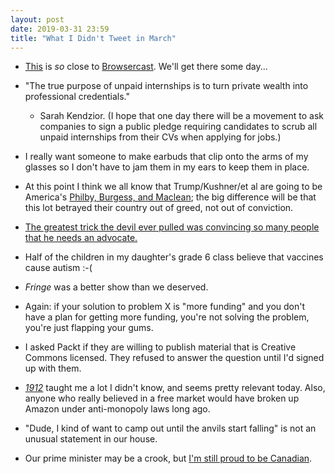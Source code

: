 ```yaml
---
layout: post
date: 2019-03-31 23:59
title: "What I Didn't Tweet in March"
---
```


-   [This](https://flourish.studio/2019/02/07/audio-talkie-visualisation-data-stories/)
    is *so* close to [Browsercast](http://third-bit.com/browsercast/).
    We'll get there some day...

-   "The true purpose of unpaid internships is to turn private wealth into professional credentials."
    - Sarah Kendzior.
    (I hope that one day there will be a movement to ask companies to sign a public pledge
    requiring candidates to scrub all unpaid internships from their CVs
    when applying for jobs.)

-   I really want someone to make earbuds that clip onto the arms of my glasses
    so I don't have to jam them in my ears to keep them in place.

-   At this point I think we all know that Trump/Kushner/et al are going to be America's
    [Philby, Burgess, and Maclean](https://en.wikipedia.org/wiki/Cambridge_Five);
    the big difference will be that this lot betrayed their country out of greed,
    not out of conviction.

-   [The greatest trick the devil ever pulled was convincing so many people that he needs an advocate.](https://twitter.com/Shakestweetz/status/1107740466123079681)

-   Half of the children in my daughter's grade 6 class believe that vaccines cause autism :-(

-   *Fringe* was a better show than we deserved.

-   Again: if your solution to problem X is "more funding" and you don't have a plan for getting more funding,
    you're not solving the problem, you're just flapping your gums.

-   I asked Packt if they are willing to publish material that is Creative Commons licensed.
    They refused to answer the question until I'd signed up with them.

-   *[1912](https://www.amazon.com/1912-Roosevelt-Debs-Election-Changed/dp/0743273559/)* taught me a lot I didn't know,
    and seems pretty relevant today.
    Also, anyone who really believed in a free market would have broken up Amazon under anti-monopoly laws long ago.

-   "Dude, I kind of want to camp out until the anvils start falling" is not an unusual statement in our house.

-   Our prime minister may be a crook, but [I'm still proud to be Canadian](https://www.cbc.ca/news/canada/montreal/family-asylum-snowden-canada-1.5070571).